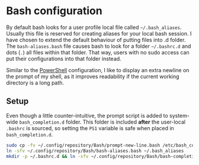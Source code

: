 # Bash configuration

By default bash looks for a user profile local file called `~/.bash_aliases`.
Usually this file is reserved for creating aliases for your local bash session.
I have chosen to extend the default behaviour of putting files into .d folder.
The `bash-aliases.bash` file causes bash to look for a folder `~/.bashrc.d` and
dots (`.`) all files within that folder. That way, users with no sudo access
can put their configurations into that folder instead.

Similar to the [PowerShell](../PowerShell/README.md) configuration, I like to display an extra newline on the prompt of my shell, as it improves readability if the current working directory is a long path.

## Setup

Even though a little counter-intuitive, the prompt script is added to system-wide `bash_completion.d` folder. This folder is included **after** the user-local `.bashrc` is sourced, so setting the `PS1` variable is safe when placed in `bash_completion.d`.

```bash
sudo cp -fv ~/.config/repository/Bash/prompt-new-line.bash /etc/bash_completion.d/prompt-new-line.bash
ln -sfv ~/.config/repository/Bash/bash-aliases.bash ~/.bash_aliases
mkdir -p ~/.bashrc.d && ln -sfv ~/.config/repository/Bash/bash-completion.sh ~/.bashrc.d/bash-completion.sh
```
